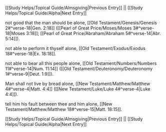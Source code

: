 [[Study Helps/Topical Guide/Almsgiving|Previous Entry]]  ||  [[Study Helps/Topical Guide/Alpha|Next Entry]]

 not good that the man should be alone, [[Old Testament/Genesis/Genesis 2#^verse-18|Gen. 2:18]] ([[Pearl of Great Price/Moses/Moses 3#^verse-18|Moses 3:18]]; [[Pearl of Great Price/Abraham/Abraham 5#^verse-14|Abr. 5:14]]).

 not able to perform it thyself alone, [[Old Testament/Exodus/Exodus 18#^verse-18|Ex. 18:18]].

 not able to bear all this people alone, [[Old Testament/Numbers/Numbers 11#^verse-14|Num. 11:14]] ([[Old Testament/Deuteronomy/Deuteronomy 1#^verse-9|Deut. 1:9]]).

 Man shall not live by bread alone, [[New Testament/Matthew/Matthew 4#^verse-4|Matt. 4:4]] ([[New Testament/Luke/Luke 4#^verse-4|Luke 4:4]]).

 tell him his fault between thee and him alone, [[New Testament/Matthew/Matthew 18#^verse-15|Matt. 18:15]].

[[Study Helps/Topical Guide/Almsgiving|Previous Entry]]  ||  [[Study Helps/Topical Guide/Alpha|Next Entry]]